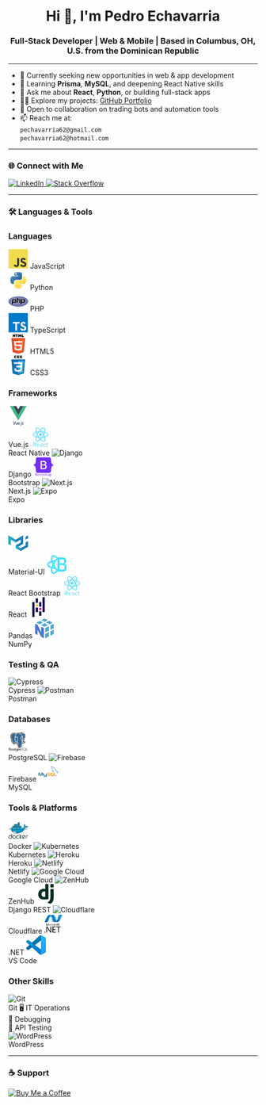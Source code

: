 <!-- GitHub Profile README for Pedro Echavarria -->

<h1 align="center">Hi 👋, I'm Pedro Echavarria</h1>
<h3 align="center">Full-Stack Developer | Web & Mobile | Based in Columbus, OH, U.S. from the Dominican Republic</h3>

---

- 🔭 Currently seeking new opportunities in web & app development  
- 🌱 Learning **Prisma**, **MySQL**, and deepening React Native skills  
- 💬 Ask me about **React**, **Python**, or building full-stack apps  
- 👨‍💻 Explore my projects: [GitHub Portfolio](https://github.com/pechavarria62?tab=repositories)  
- 🤝 Open to collaboration on trading bots and automation tools  
- 📫 Reach me at:  
  `pechavarria62@gmail.com`  
  `pechavarria62@hotmail.com`  

---

### 🌐 Connect with Me

<p align="left">
  <a href="https://www.linkedin.com/in/pedro-echavarria-4b404453/" target="_blank">
    <img src="https://raw.githubusercontent.com/rahuldkjain/github-profile-readme-generator/master/src/images/icons/Social/linked-in-alt.svg" alt="LinkedIn" height="30" width="40" />
  </a>
  <a href="https://stackoverflow.com/users/17060697/pedro-echavarria" target="_blank">
    <img src="https://raw.githubusercontent.com/rahuldkjain/github-profile-readme-generator/master/src/images/icons/Social/stack-overflow.svg" alt="Stack Overflow" height="30" width="40" />
  </a>
</p>

---

### 🛠️ Languages & Tools

<!-- Languages -->
<h3>Languages</h3>
<p align="left">
 <div class="skill">
      <img src="https://raw.githubusercontent.com/devicons/devicon/master/icons/javascript/javascript-original.svg"  width="40" height="40" alt="JavaScript"/>
      <span>JavaScript</span>
    </div>
      <div class="skill">
        <img src="https://raw.githubusercontent.com/devicons/devicon/master/icons/python/python-original.svg"  width="40" height="40" alt="Python"/>
        <span>Python</span>
      </div>
      <div class="skill">
        <img src="https://raw.githubusercontent.com/devicons/devicon/master/icons/php/php-original.svg"  width="40" height="40" alt="PHP"/>
        <span>PHP</span>
      </div>
      <div class="skill"> 
        <img src="https://raw.githubusercontent.com/devicons/devicon/master/icons/typescript/typescript-original.svg"  width="40" height="40" alt="TypeScript"/>
        <span>TypeScript</span>
      </div>
      <div class="skill"> 
        <img src="https://raw.githubusercontent.com/devicons/devicon/master/icons/html5/html5-original-wordmark.svg"  width="40" height="40" alt="HTML5"/>
        <span>HTML5</span>
      </div>
      <div class="skill"> 
        <img src="https://raw.githubusercontent.com/devicons/devicon/master/icons/css3/css3-original-wordmark.svg"  width="40" height="40" alt="CSS3"/>
        <span>CSS3</span>
      </div>
</p>

<!-- Frameworks -->
<h3>Frameworks</h3>
<p align="left">
  <img src="https://raw.githubusercontent.com/devicons/devicon/master/icons/vuejs/vuejs-original-wordmark.svg" alt="Vue.js" width="40" height="40"/><br>Vue.js
  <img src="https://raw.githubusercontent.com/devicons/devicon/master/icons/react/react-original-wordmark.svg" alt="React Native" width="40" height="40"/><br>React Native
  <img src="https://cdn.worldvectorlogo.com/logos/django.svg" alt="Django" width="40" height="40"/><br>Django
  <img src="https://raw.githubusercontent.com/devicons/devicon/master/icons/bootstrap/bootstrap-plain-wordmark.svg" alt="Bootstrap" width="40" height="40"/><br>Bootstrap
  <img src="https://cdn.worldvectorlogo.com/logos/nextjs-2.svg" alt="Next.js" width="40" height="40"/><br>Next.js
  <img src="https://raw.githubusercontent.com/expo/expo/master/.github/resources/banner.png" alt="Expo" width="40" height="40"/><br>Expo
</p>

<!-- Libraries -->
<h3>Libraries</h3>
<p align="left">
  <img src="https://raw.githubusercontent.com/devicons/devicon/master/icons/materialui/materialui-original.svg" alt="Material-UI" width="40" height="40"/><br>Material-UI
  <img src="https://raw.githubusercontent.com/devicons/devicon/master/icons/reactbootstrap/reactbootstrap-original.svg" alt="React Bootstrap" width="40" height="40"/><br>React Bootstrap
  <img src="https://raw.githubusercontent.com/devicons/devicon/master/icons/react/react-original-wordmark.svg" alt="React" width="40" height="40"/><br>React
  <img src="https://raw.githubusercontent.com/devicons/devicon/master/icons/pandas/pandas-original.svg" alt="Pandas" width="40" height="40"/><br>Pandas
  <img src="https://raw.githubusercontent.com/devicons/devicon/master/icons/numpy/numpy-original.svg" alt="NumPy" width="40" height="40"/><br>NumPy
</p>

<!-- Testing & QA -->
<h3>Testing & QA</h3>
<p align="left">
  <img src="https://raw.githubusercontent.com/simple-icons/simple-icons/master/icons/cypress.svg" alt="Cypress" width="40" height="40"/><br>Cypress
  <img src="https://www.vectorlogo.zone/logos/getpostman/getpostman-icon.svg" alt="Postman" width="40" height="40"/><br>Postman
</p>

<!-- Databases -->
<h3>Databases</h3>
<p align="left">
  <img src="https://raw.githubusercontent.com/devicons/devicon/master/icons/postgresql/postgresql-original-wordmark.svg" alt="PostgreSQL" width="40" height="40"/><br>PostgreSQL
  <img src="https://www.vectorlogo.zone/logos/firebase/firebase-icon.svg" alt="Firebase" width="40" height="40"/><br>Firebase
  <img src="https://raw.githubusercontent.com/devicons/devicon/master/icons/mysql/mysql-original-wordmark.svg" alt="MySQL" width="40" height="40"/><br>MySQL
</p>

<!-- Tools & Platforms -->
<h3>Tools & Platforms</h3>
<p align="left">
  <img src="https://raw.githubusercontent.com/devicons/devicon/master/icons/docker/docker-original-wordmark.svg" alt="Docker" width="40" height="40"/><br>Docker
  <img src="https://www.vectorlogo.zone/logos/kubernetes/kubernetes-icon.svg" alt="Kubernetes" width="40" height="40"/><br>Kubernetes
  <img src="https://www.vectorlogo.zone/logos/heroku/heroku-icon.svg" alt="Heroku" width="40" height="40"/><br>Heroku
  <img src="https://www.vectorlogo.zone/logos/netlify/netlify-icon.svg" alt="Netlify" width="40" height="40"/><br>Netlify
  <img src="https://www.vectorlogo.zone/logos/google_cloud/google_cloud-icon.svg" alt="Google Cloud" width="40" height="40"/><br>Google Cloud
  <img src="https://www.vectorlogo.zone/logos/zenhubio/zenhubio-icon.svg" alt="ZenHub" width="40" height="40"/><br>ZenHub
  <img src="https://raw.githubusercontent.com/devicons/devicon/master/icons/django/django-plain.svg" alt="Django REST" width="40" height="40"/><br>Django REST
  <img src="https://www.vectorlogo.zone/logos/cloudflare/cloudflare-icon.svg" alt="Cloudflare" width="40" height="40"/><br>Cloudflare
  <img src="https://raw.githubusercontent.com/devicons/devicon/master/icons/dot-net/dot-net-original-wordmark.svg" alt=".NET" width="40" height="40"/><br>.NET
  <img src="https://raw.githubusercontent.com/devicons/devicon/master/icons/vscode/vscode-original.svg" alt="VS Code" width="40" height="40"/><br>VS Code
</p>

<!-- Other Skills -->
<h3>Other Skills</h3>
<p align="left">
  <img src="https://www.vectorlogo.zone/logos/git-scm/git-scm-icon.svg" alt="Git" width="40" height="40"/><br>Git
  🖥 IT Operations<br>
  🐞 Debugging<br>
  🔗 API Testing<br>
  <img src="https://s.w.org/style/images/about/WordPress-logotype-wmark-white.png" alt="WordPress" width="40" height="40"/><br>WordPress
</p>


---

### ☕ Support

<p>
  <a href="https://www.buymeacoffee.com/Pechavarria86">
    <img src="https://cdn.buymeacoffee.com/buttons/v2/default-yellow.png" height="50" width="210" alt="Buy Me a Coffee" />
  </a>
</p>
